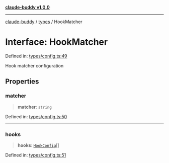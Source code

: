 [**claude-buddy v1.0.0**](../../README.md)

***

[claude-buddy](../../modules.md) / [types](../README.md) / HookMatcher

# Interface: HookMatcher

Defined in: [types/config.ts:49](https://github.com/gsetsero/assistant-integration/blob/911ddf7680199ad668404c191ed66335473fdc65/claude-buddy/src/types/config.ts#L49)

Hook matcher configuration

## Properties

### matcher

> **matcher**: `string`

Defined in: [types/config.ts:50](https://github.com/gsetsero/assistant-integration/blob/911ddf7680199ad668404c191ed66335473fdc65/claude-buddy/src/types/config.ts#L50)

***

### hooks

> **hooks**: [`HookConfig`](HookConfig.md)[]

Defined in: [types/config.ts:51](https://github.com/gsetsero/assistant-integration/blob/911ddf7680199ad668404c191ed66335473fdc65/claude-buddy/src/types/config.ts#L51)
